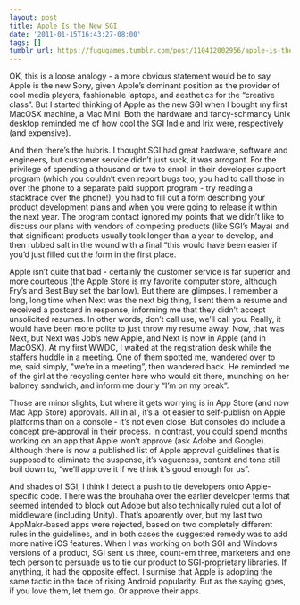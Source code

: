 ```yaml
---
layout: post
title: Apple Is the New SGI
date: '2011-01-15T16:43:27-08:00'
tags: []
tumblr_url: https://fugugames.tumblr.com/post/110412002956/apple-is-the-new-sgi
---
```

OK, this is a loose analogy - a more obvious statement would be to say Apple is the new Sony, given Apple’s dominant position as the provider of cool media players, fashionable laptops, and aesthetics for the “creative class”. But I started thinking of Apple as the new SGI when I bought my first MacOSX machine, a Mac Mini. Both the hardware and fancy-schmancy Unix desktop reminded me of how cool the SGI Indie and Irix were, respectively (and expensive).

And then there’s the hubris. I thought SGI had great hardware, software and engineers, but customer service didn’t just suck, it was arrogant. For the privilege of spending a thousand or two to enroll in their developer support program (which you couldn’t even report bugs too, you had to call those in over the phone to a separate paid support program - try reading a stacktrace over the phone!), you had to fill out a form describing your product development plans and when you were going to release it within the next year. The program contact ignored my points that we didn’t like to discuss our plans with vendors of competing products (like SGI’s Maya) and that significant products usually took longer than a year to develop, and then rubbed salt in the wound with a final “this would have been easier if you’d just filled out the form in the first place.

Apple isn’t quite that bad - certainly the customer service is far superior and more courteous (the Apple Store is my favorite computer store, although Fry’s and Best Buy set the bar low). But there are glimpses. I remember a long, long time when Next was the next big thing, I sent them a resume and received a postcard in response, informing me that they didn’t accept unsolicited resumes. In other words, don’t call use, we’ll call you. Really, it would have been more polite to just throw my resume away. Now, that was Next, but Next was Job’s new Apple, and Next is now in Apple (and in MacOSX). At my first WWDC, I waited at the registration desk while the staffers huddle in a meeting. One of them spotted me, wandered over to me, said simply, "we’re in a meeting”, then wandered back. He reminded me of the girl at the recycling center here who would sit there, munching on her baloney sandwich, and inform me dourly “I’m on my break”.

Those are minor slights, but where it gets worrying is in App Store (and now Mac App Store) approvals. All in all, it’s a lot easier to self-publish on Apple platforms than on a console - it’s not even close. But consoles do include a concept pre-approval in their process. In contrast, you could spend months working on an app that Apple won’t approve (ask Adobe and Google). Although there is now a published list of Apple approval guidelines that is supposed to eliminate the suspense, it’s vagueness, content and tone still boil down to, “we’ll approve it if we think it’s good enough for us”.

And shades of SGI, I think I detect a push to tie developers onto Apple-specific code. There was the brouhaha over the earlier developer terms that seemed intended to block out Adobe but also technically ruled out a lot of middleware (including Unity). That’s apparently over, but my last two AppMakr-based apps were rejected, based on two completely different rules in the guidelines, and in both cases the suggested remedy was to add more native iOS features. When I was working on both SGI and Windows versions of a product, SGI sent us three, count-em three, marketers and one tech person to persuade us to tie our product to SGI-proprietary libraries. If anything, it had the opposite effect. I surmise that Apple is adopting the same tactic in the face of rising Android popularity. But as the saying goes, if you love them, let them go. Or approve their apps.

